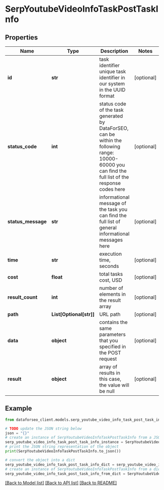 # SerpYoutubeVideoInfoTaskPostTaskInfo


## Properties

Name | Type | Description | Notes
------------ | ------------- | ------------- | -------------
**id** | **str** | task identifier unique task identifier in our system in the UUID format | [optional] 
**status_code** | **int** | status code of the task generated by DataForSEO, can be within the following range: 10000-60000 you can find the full list of the response codes here | [optional] 
**status_message** | **str** | informational message of the task you can find the full list of general informational messages here | [optional] 
**time** | **str** | execution time, seconds | [optional] 
**cost** | **float** | total tasks cost, USD | [optional] 
**result_count** | **int** | number of elements in the result array | [optional] 
**path** | **List[Optional[str]]** | URL path | [optional] 
**data** | **object** | contains the same parameters that you specified in the POST request | [optional] 
**result** | **object** | array of results in this case, the value will be null | [optional] 

## Example

```python
from dataforseo_client.models.serp_youtube_video_info_task_post_task_info import SerpYoutubeVideoInfoTaskPostTaskInfo

# TODO update the JSON string below
json = "{}"
# create an instance of SerpYoutubeVideoInfoTaskPostTaskInfo from a JSON string
serp_youtube_video_info_task_post_task_info_instance = SerpYoutubeVideoInfoTaskPostTaskInfo.from_json(json)
# print the JSON string representation of the object
print(SerpYoutubeVideoInfoTaskPostTaskInfo.to_json())

# convert the object into a dict
serp_youtube_video_info_task_post_task_info_dict = serp_youtube_video_info_task_post_task_info_instance.to_dict()
# create an instance of SerpYoutubeVideoInfoTaskPostTaskInfo from a dict
serp_youtube_video_info_task_post_task_info_from_dict = SerpYoutubeVideoInfoTaskPostTaskInfo.from_dict(serp_youtube_video_info_task_post_task_info_dict)
```
[[Back to Model list]](../README.md#documentation-for-models) [[Back to API list]](../README.md#documentation-for-api-endpoints) [[Back to README]](../README.md)


